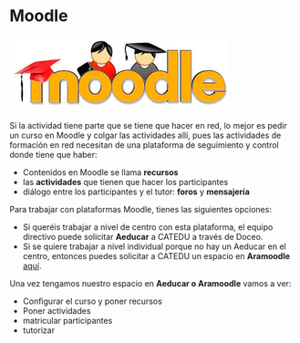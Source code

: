 # Moodle

![](https://raw.githubusercontent.com/catedu/soportes-informaticos-profesorado/master/img/descarga.jpg)

Si la actividad tiene parte que se tiene que hacer en red, lo mejor es pedir un curso en Moodle y colgar las actividades allí, pues las actividades de formación en red necesitan de una plataforma de seguimiento y control donde tiene que haber:

- Contenidos en Moodle se llama **recursos**
- las **actividades** que tienen que hacer los participantes
- diálogo entre los participantes y el tutor: **foros** y **mensajería**

Para trabajar con plataformas Moodle, tienes las siguientes opciones:
- Si queréis trabajar a nivel de centro con esta plataforma, el equipo directivo puede solicitar **Aeducar** a CATEDU a través de Doceo. 
- Si se quiere trabajar a nivel individual porque no hay un Aeducar en el centro, entonces puedes solicitar a CATEDU un espacio en **Aramoodle** [aquí](http://soporte.catedu.es/). 

Una vez tengamos nuestro espacio en **Aeducar o Aramoodle** vamos a ver:
- Configurar el curso y poner recursos
- Poner actividades
- matricular participantes
- tutorizar
